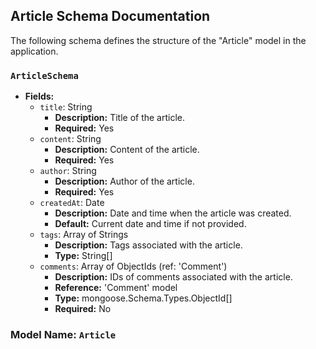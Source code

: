 ## Article Schema Documentation

The following schema defines the structure of the "Article" model in the application.

### `ArticleSchema`

- **Fields:**
  - `title`: String
    - **Description:** Title of the article.
    - **Required:** Yes
  - `content`: String
    - **Description:** Content of the article.
    - **Required:** Yes
  - `author`: String
    - **Description:** Author of the article.
    - **Required:** Yes
  - `createdAt`: Date
    - **Description:** Date and time when the article was created.
    - **Default:** Current date and time if not provided.
  - `tags`: Array of Strings
    - **Description:** Tags associated with the article.
    - **Type:** String[]
  - `comments`: Array of ObjectIds (ref: 'Comment')
    - **Description:** IDs of comments associated with the article.
    - **Reference:** 'Comment' model
    - **Type:** mongoose.Schema.Types.ObjectId[]
    - **Required:** No

### Model Name: `Article`
